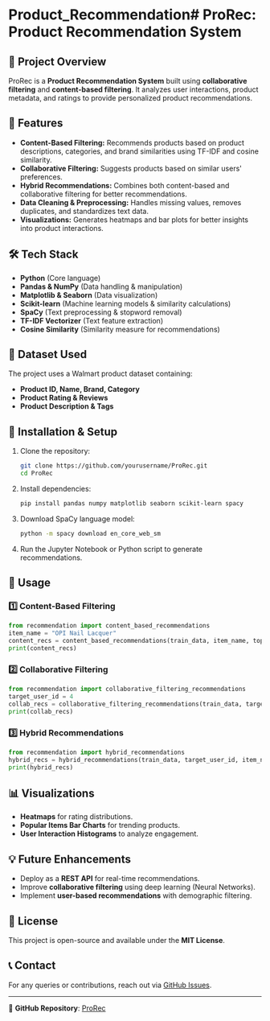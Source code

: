 # Product_Recommendation# ProRec: Product Recommendation System

## 📌 Project Overview
ProRec is a **Product Recommendation System** built using **collaborative filtering** and **content-based filtering**. It analyzes user interactions, product metadata, and ratings to provide personalized product recommendations.

## 🚀 Features
- **Content-Based Filtering:** Recommends products based on product descriptions, categories, and brand similarities using TF-IDF and cosine similarity.
- **Collaborative Filtering:** Suggests products based on similar users' preferences.
- **Hybrid Recommendations:** Combines both content-based and collaborative filtering for better recommendations.
- **Data Cleaning & Preprocessing:** Handles missing values, removes duplicates, and standardizes text data.
- **Visualizations:** Generates heatmaps and bar plots for better insights into product interactions.

## 🛠 Tech Stack
- **Python** (Core language)
- **Pandas & NumPy** (Data handling & manipulation)
- **Matplotlib & Seaborn** (Data visualization)
- **Scikit-learn** (Machine learning models & similarity calculations)
- **SpaCy** (Text preprocessing & stopword removal)
- **TF-IDF Vectorizer** (Text feature extraction)
- **Cosine Similarity** (Similarity measure for recommendations)

## 📂 Dataset Used
The project uses a Walmart product dataset containing:
- **Product ID, Name, Brand, Category**
- **Product Rating & Reviews**
- **Product Description & Tags**

## 🔧 Installation & Setup
1. Clone the repository:
   ```bash
   git clone https://github.com/yourusername/ProRec.git
   cd ProRec
   ```
2. Install dependencies:
   ```bash
   pip install pandas numpy matplotlib seaborn scikit-learn spacy
   ```
3. Download SpaCy language model:
   ```bash
   python -m spacy download en_core_web_sm
   ```
4. Run the Jupyter Notebook or Python script to generate recommendations.

## 🎯 Usage
### 1️⃣ Content-Based Filtering
```python
from recommendation import content_based_recommendations
item_name = "OPI Nail Lacquer"
content_recs = content_based_recommendations(train_data, item_name, top_n=5)
print(content_recs)
```

### 2️⃣ Collaborative Filtering
```python
from recommendation import collaborative_filtering_recommendations
target_user_id = 4
collab_recs = collaborative_filtering_recommendations(train_data, target_user_id, top_n=5)
print(collab_recs)
```

### 3️⃣ Hybrid Recommendations
```python
from recommendation import hybrid_recommendations
hybrid_recs = hybrid_recommendations(train_data, target_user_id, item_name, top_n=5)
print(hybrid_recs)
```

## 📊 Visualizations
- **Heatmaps** for rating distributions.
- **Popular Items Bar Charts** for trending products.
- **User Interaction Histograms** to analyze engagement.

## 💡 Future Enhancements
- Deploy as a **REST API** for real-time recommendations.
- Improve **collaborative filtering** using deep learning (Neural Networks).
- Implement **user-based recommendations** with demographic filtering.

## 📜 License
This project is open-source and available under the **MIT License**.

## 📞 Contact
For any queries or contributions, reach out via [GitHub Issues](https://github.com/yourusername/ProRec/issues).

---
🔗 **GitHub Repository**: [ProRec](https://github.com/yourusername/ProRec)
